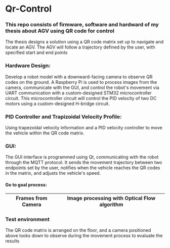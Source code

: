 # Qr-Control

### This repo consists of firmware, software and hardward of my thesis about AGV using QR code for control
The thesis designs a solution using a QR code matrix set up to navigate and locate an AGV. The AGV will follow a trajectory defined by the user, with specified start and end points

### Hardware Design:
Develop a robot model with a downward-facing camera to observe QR codes on the ground. A Raspberry Pi is used to process images from the camera, communicate with the GUI, and control the robot's movement via UART communication with a custom-designed STM32 microcontroller circuit. This microcontroller circuit will control the PID velocity of two DC motors using a custom-designed H-bridge circuit.

### PID Controller and Trapizoidal Velocity Profile:
Using trapezoidal velocity information and a PID velocity controller to move the vehicle within the QR code matrix.

### GUI:
The GUI interface is programmed using Qt, communicating with the robot through the MQTT protocol. It sends the movement trajectory between two endpoints set by the user, notifies when the vehicle reaches the QR codes in the matrix, and adjusts the vehicle's speed.

#### Go to goal process: 
Frames from Camera             |  Image processing with Optical Flow algorithm
:-------------------------:|:-------------------------:

### Test environment 
The QR code matrix is arranged on the floor, and a camera positioned above looks down to observe during the movement process to evaluate the results
